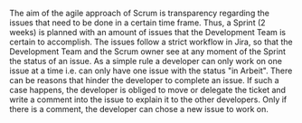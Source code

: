 The aim of the agile approach of Scrum is transparency regarding the issues that need to be done in a certain time frame. 
Thus, a Sprint (2 weeks) is planned with an amount of issues that the Development Team is certain to accomplish.
The issues follow a strict workflow in Jira, so that the Development Team and the Scrum owner see at any moment of the Sprint the status of an issue.
As a simple rule a developer can only work on one issue at a time i.e. can only have one issue with the status "in Arbeit".
There can be reasons that hinder the developer to complete an issue. If such a case happens, the developer is obliged to move or delegate the ticket and write a comment into the issue to explain it to the other developers. 
Only if there is a comment, the developer can chose a new issue to work on. 